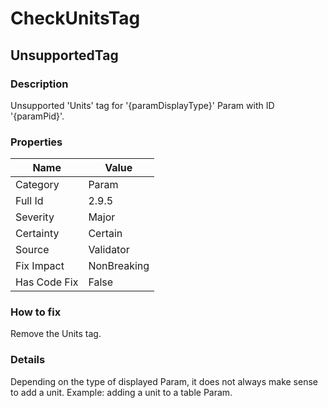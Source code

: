 ﻿---  
uid: Validator_2_9_5  
---

# CheckUnitsTag

## UnsupportedTag

### Description

Unsupported 'Units' tag for '{paramDisplayType}' Param with ID '{paramPid}'.

### Properties

| Name         | Value       |
| ------------ | ----------- |
| Category     | Param       |
| Full Id      | 2.9.5       |
| Severity     | Major       |
| Certainty    | Certain     |
| Source       | Validator   |
| Fix Impact   | NonBreaking |
| Has Code Fix | False       |

### How to fix

Remove the Units tag.

### Details

Depending on the type of displayed Param, it does not always make sense to add a unit. Example: adding a unit to a table Param.
